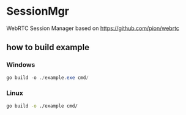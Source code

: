 # SessionMgr
WebRTC Session Manager based on https://github.com/pion/webrtc

## how to build example
### Windows
```powershell
go build -o ./example.exe cmd/
```

### Linux
```bash
go build -o ./example cmd/
```